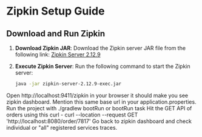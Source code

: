 # Zipkin Setup Guide

## Download and Run Zipkin

1. **Download Zipkin JAR**: Download the Zipkin server JAR file from the following link:
   [Zipkin Server 2.12.9](https://repo1.maven.org/maven2/io/zipkin/java/zipkin-server/2.12.9/zipkin-server-2.12.9-exec.jar)

2. **Execute Zipkin Server**: Run the following command to start the Zipkin server:
   ```sh
   java -jar zipkin-server-2.12.9-exec.jar

Open http://localhost:9411/zipkin in your browser it should make you see zipkin dashboard.
Mention this same base url in your application.properties.
Run the project with ./gradlew bootRun or bootRun task
Hit the GET API of orders using this curl - curl --location --request GET 'http://localhost:8080/order/7817'
Go back to zipkin dashboard and check individual or "all" registered services traces.
